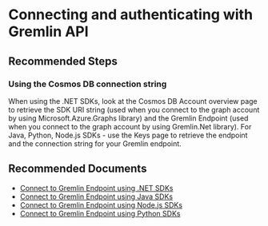 <properties
	pageTitle="Gremlin Authentication/Connectivity"
	description="Gremlin Authentication/Connectivity"
	service="microsoft.documentdb"
	resource="databaseAccounts"
	authors="bharathsreenivas"
	displayOrder="21"
	selfHelpType="resource"
	supportTopicIds="32597491,32597501"
	resourceTags=""
	productPesIds="15585"
	cloudEnvironments="public"
/>
# Connecting and authenticating with Gremlin API

## **Recommended Steps**

### **Using the Cosmos DB connection string**
When using the .NET SDKs, look at the Cosmos DB Account overview page to retrieve the SDK URI string (used when you connect to the graph account by using Microsoft.Azure.Graphs library) and the Gremlin Endpoint (used when you connect to the graph account by using Gremlin.Net library).
For Java, Python, Node.js SDKs - use the Keys page to retrieve the endpoint and the connection string for your Gremlin endpoint.

## **Recommended Documents**
* [Connect to Gremlin Endpoint using .NET SDKs](https://docs.microsoft.com/azure/cosmos-db/create-graph-dotnet)
* [Connect to Gremlin Endpoint using Java SDKs](https://docs.microsoft.com/azure/cosmos-db/create-graph-java)
* [Connect to Gremlin Endpoint using Node.js SDKs](https://docs.microsoft.com/azure/cosmos-db/create-graph-nodejs)
* [Connect to Gremlin Endpoint using Python SDKs](https://docs.microsoft.com/azure/cosmos-db/create-graph-python)
